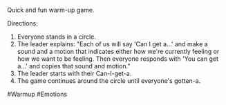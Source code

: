 Quick and fun warm-up game.

Directions:
1. Everyone stands in a circle.
2. The leader explains: "Each of us will say 'Can I get a...' and make a sound and a motion that indicates either how we're currently feeling or how we want to be feeling. Then everyone responds with 'You can get a...' and copies that sound and motion."
3. The leader starts with their Can-I-get-a.
4. The game continues around the circle until everyone's gotten-a.

#Warmup #Emotions